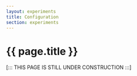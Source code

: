 ```yaml
---
layout: experiments
title: Configuration
section: experiments
---
```


# {{ page.title }}

[::: THIS PAGE IS STILL UNDER CONSTRUCTION :::]

